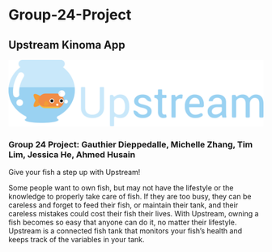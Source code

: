 # Group-24-Project

## Upstream Kinoma App

![upstream.png](upstream.png)

### Group 24 Project: Gauthier Dieppedalle, Michelle Zhang, Tim Lim, Jessica He, Ahmed Husain

Give your fish a step up with Upstream!


Some people want to own fish, but may not have the lifestyle or the knowledge to properly take care of fish. If they are too busy, they can be careless and forget to feed their fish, or maintain their tank, and their careless mistakes could cost their fish their lives. With Upstream, owning a fish becomes so easy that anyone can do it, no matter their lifestyle. Upstream is a connected fish tank that monitors your fish’s health and keeps track of the variables in your tank.
